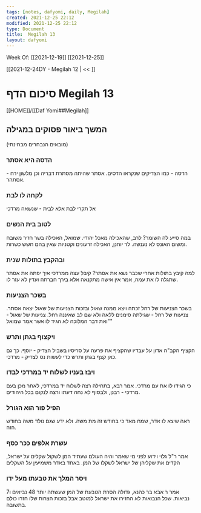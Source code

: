 ```yaml
---
tags: [notes, dafyomi, daily, Megilah] 
created: 2021-12-25 22:12
modified: 2021-12-25 22:12
type: Document
title:  Megilah 13
layout: dafyomi
---
```

Week Of: [[2021-12-19]]
[[2021-12-25]]

[[2021-12-24DY - Megilah 12 | << ]] 

# סיכום הדף  Megilah 13

[[HOME]]/[[Daf Yomi##Megilah]]

## המשך ביאור פסוקים במגילה
(מובאים הנבחרים מבחינתי)

### הדסה היא אסתר
הדסה - כמו הצדיקים שנקראו הדסים.
אסתר שהיתה מסתרת דבריה וכן מלשון ירח -אסתהר.
### לקחה לו לבת
אל תקרי לבת אלא לבית - שנשאה מרדכי
 ### לטוב בית הנשים
 במה סייע לה השומר? לרב, שהאכילה מאכל יהודי. שמואל, האכילה בשר חזיר משובח ומשום האונס לא נענשה. לר יוחנן, האכילה זרעונים וקטניות שאין בהם חשש כשרות. 
 ### ובהקבץ בתולות שנית
 למה קיבץ בתולות אחרי שכבר נשא את אסתר? קיבל עצה ממרדכי איך יפתה את אסתר שתגלה לו את עמה, אמר אין אישה מתקנאה אלא בירך חברתה ועדין לא עזר לו.
 ### בשכר הצניעות
 בשכר הצניעות של רחל זכתה ויצא ממנה שאול ובזכות הצניעות של שאול יצאה אסתר.
 צניעות של רחל - שגילתה סימנים ללאה ולא שם לב שאיננה רחל.
 צניעות של שאול - "ואת דבר המלוכה לא הגיד לו אשר אמר שמואל" 
 ### ויקצוף בגתן ותרש
 הקציף הקב"ה אדון על עבדיו שהקציף את פרעה על סריסיו בשביל הצדיק - יוסף. כך גם כאן קצף בגתן ותרש כדי לעשות נס לצדיק - מרדכי.
 ### ויבז בעניו לשלוח יד במרדכי לבדו
 כי הגידו לו את עם מרדכי. אמר רבא, בתחילה רצה לשלוח יד במרדכי, לאחר מכן בעם מרדכי - רבנן, ולבסוף לא נחה דעתו ורצה לנקום בכל היהודים.
 ### הפיל פור הוא הגורל
 ראה שיצא לו אדר, שמח מאד כי בחודש זה מת משה. ולא ידע שגם נולד משה בחודש הזה.
 ### עשרת אלפים ככר כסף
 אמר ר"ל גלוי וידוע לפני מי שאמר והיה העולם שעתיד המן לשקול שקלים על ישראל, הקדים את שקליהן של ישראל לשקלו של המן. באחד באדר משמיעין על השקלים
 ### ויסר המלך את טבעתו מעל ידו
 אמר ר אבא בר כהנא, גדולה הסרת הטבעת של המן שעשתה יותר 48 נביאים ו7 נביאות. שכל הנבואות לא החזירו את ישראל למוטב אבל בזכות הצרות שלו חזרו כולם בתשובה.
 